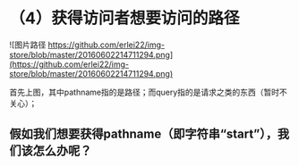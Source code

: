 # （4）获得访问者想要访问的路径

![图片路径 https://github.com/erlei22/img-store/blob/master/20160602214711294.png](https://github.com/erlei22/img-store/blob/master/20160602214711294.png)

首先上图，其中pathname指的是路径；而query指的是请求之类的东西（暂时不关心）；
<br>
## 假如我们想要获得pathname（即字符串“start”），我们该怎么办呢？



